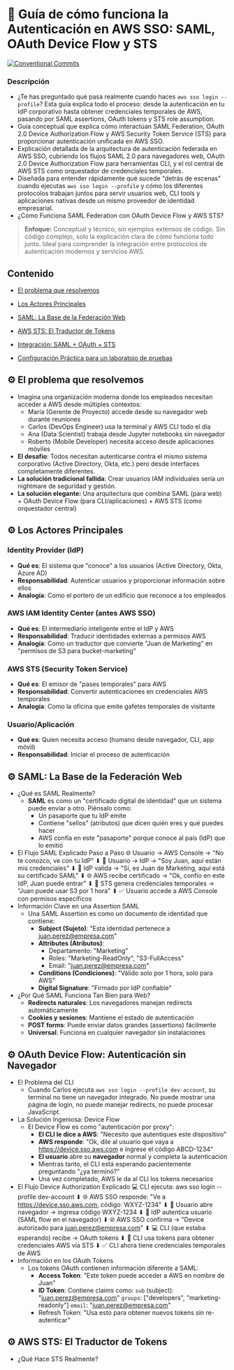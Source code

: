 # 🧪 Guía de cómo funciona la Autenticación en AWS SSO: SAML, OAuth Device Flow y STS

[![Conventional Commits](https://img.shields.io/badge/Conventional%20Commits-1.0.0-%23FE5196?logo=conventionalcommits&logoColor=white)](https://conventionalcommits.org)


### Descripción
- ¿Te has preguntado qué pasa realmente cuando haces `aws sso login --profile`? Esta guía explica todo el proceso: desde la autenticación en tu IdP corporativo hasta obtener credenciales temporales de AWS, pasando por SAML assertions, OAuth tokens y STS role assumption.
- Guía conceptual que explica cómo interactúan SAML Federation, OAuth 2.0 Device Authorization Flow y AWS Security Token Service (STS) para proporcionar autenticación unificada en AWS SSO. 
- Explicación detallada de la arquitectura de autenticación federada en AWS SSO, cubriendo los flujos SAML 2.0 para navegadores web, OAuth 2.0 Device Authorization Flow para herramientas CLI, y el rol central de AWS STS como orquestador de credenciales temporales.
- Diseñada para entender rápidamente qué sucede "detrás de escenas" cuando ejecutas `aws sso login --profile` y cómo los diferentes protocolos trabajan juntos para servir usuarios web, CLI tools y aplicaciones nativas desde un mismo proveedor de identidad empresarial.
- ¿Cómo Funciona SAML Federation con OAuth Device Flow y AWS STS?

> **Enfoque:** Conceptual y técnico, sin ejemplos extensos de código.
> Sin código complejo, solo la explicación clara de cómo funciona todo junto.
> Ideal para comprender la integración entre protocolos de autenticación modernos y servicios AWS.


## Contenido
- [El problema que resolvemos](#intro)
- [Los Actores Principales](#actores)
- [SAML: La Base de la Federación Web](#base)
- [AWS STS: El Traductor de Tokens](#sts)


- [Integración: SAML + OAuth + STS](#integracion)
- [Configuración Práctica para un laboratoio de pruebas](#lab)

## ⚙️ El problema que resolvemos <a name="intro"></a> 
- Imagina una organización moderna donde los empleados necesitan acceder a AWS desde múltiples contextos:
    - María (Gerente de Proyecto) accede desde su navegador web durante reuniones
    - Carlos (DevOps Engineer) usa la terminal y AWS CLI todo el día
    - Ana (Data Scientist) trabaja desde Jupyter notebooks sin navegador
    - Roberto (Mobile Developer) necesita acceso desde aplicaciones móviles
- **El desafío**: Todos necesitan autenticarse contra el mismo sistema corporativo (Active Directory, Okta, etc.) pero desde interfaces completamente diferentes.
- **La solución tradicional fallida**: Crear usuarios IAM individuales sería un nightmare de seguridad y gestión.
- **La solución elegante:** Una arquitectura que combina SAML (para web) + OAuth Device Flow (para CLI/aplicaciones) + AWS STS (como orquestador central)

## ⚙️ Los Actores Principales  <a name="actores"></a> 
### Identity Provider (IdP)
- **Qué es**: El sistema que "conoce" a los usuarios (Active Directory, Okta, Azure AD)
- **Responsabilidad**: Autenticar usuarios y proporcionar información sobre ellos
- **Analogía**: Como el portero de un edificio que reconoce a los empleados
### AWS IAM Identity Center (antes AWS SSO)
- **Qué es**: El intermediario inteligente entre el IdP y AWS
- **Responsabilidad**: Traducir identidades externas a permisos AWS
- **Analogía**: Como un traductor que convierte "Juan de Marketing" en "permisos de S3 para bucket-marketing"
### AWS STS (Security Token Service)
- **Qué es**: El emisor de "pases temporales" para AWS
- **Responsabilidad**: Convertir autenticaciones en credenciales AWS temporales
- **Analogía**: Como la oficina que emite gafetes temporales de visitante
### Usuario/Aplicación
- **Qué es**: Quien necesita acceso (humano desde navegador, CLI, app móvil)
- **Responsabilidad**: Iniciar el proceso de autenticación

## ⚙️ SAML: La Base de la Federación Web <a name="base"></a> 
- ¿Qué es SAML Realmente?
    - **SAML** es como un "certificado digital de identidad" que un sistema puede enviar a otro. Piénsalo como:
        - Un pasaporte que tu IdP emite
        - Contiene "sellos" (atributos) que dicen quién eres y qué puedes hacer
        - AWS confía en este "pasaporte" porque conoce al país (IdP) que lo emitió
- El Flujo SAML Explicado Paso a Paso
    🌐 Usuario → AWS Console → "No te conozco, ve con tu IdP"
        ⬇
    👤 Usuario → IdP → "Soy Juan, aquí están mis credenciales"
        ⬇
    🏢 IdP valida → "Sí, es Juan de Marketing, aquí está su certificado SAML"
        ⬇
    🌐 AWS recibe certificado → "Ok, confío en este IdP, Juan puede entrar"
        ⬇
    🔐 STS genera credenciales temporales → "Juan puede usar S3 por 1 hora"
        ⬇
    ✅ Usuario accede a AWS Console con permisos específicos
- Información Clave en una Assertion SAML
    - Una SAML Assertion es como un documento de identidad que contiene:
        - **Subject (Sujeto)**: "Esta identidad pertenece a juan.perez@empresa.com"
        - **Attributes (Atributos)**:
            - Departamento: "Marketing"
            - Roles: "Marketing-ReadOnly", "S3-FullAccess"
            - Email: "juan.perez@empresa.com"
        - **Conditions (Condiciones)**: "Válido solo por 1 hora, solo para AWS"
        - **Digital Signature**: "Firmado por IdP confiable"
- ¿Por Qué SAML Funciona Tan Bien para Web?
    - **Redirects naturales**: Los navegadores manejan redirects automáticamente
    - **Cookies y sesiones**: Mantiene el estado de autenticación
    - **POST forms**: Puede enviar datos grandes (assertions) fácilmente
    - **Universal**: Funciona en cualquier navegador sin instalaciones

## ⚙️ OAuth Device Flow: Autenticación sin Navegador <a name="base"></a> 
- El Problema del CLI
    - Cuando Carlos ejecuta `aws sso login --profile dev-account`, su terminal no tiene un navegador integrado. No puede mostrar una página de login, no puede manejar redirects, no puede procesar JavaScript.
- La Solución Ingeniosa: Device Flow
    - El Device Flow es como "autenticación por proxy":
        - **El CLI le dice a AWS**: "Necesito que autentiques este dispositivo"
        - **AWS responde**: "Ok, dile al usuario que vaya a https://device.sso.aws.com e ingrese el código ABCD-1234"
        - **El usuario** abre su **navegador** normal y completa la autenticación
        - Mientras tanto, el CLI está esperando pacientemente preguntando "¿ya terminó?"
        - Una vez completado, AWS le da al CLI los tokens necesarios
- El Flujo Device Authorization Explicado
    💻 CLI ejecuta: aws sso login --profile dev-account
        ⬇
    🌐 AWS SSO responde: "Ve a https://device.sso.aws.com, código: WXYZ-1234"
        ⬇
    👤 Usuario abre navegador → ingresa código WXYZ-1234
        ⬇
    🏢 IdP autentica usuario (SAML flow en el navegador)
        ⬇
    🌐 AWS SSO confirma → "Device autorizado para juan.perez@empresa.com"
        ⬇
    💻 CLI (que estaba esperando) recibe → OAuth tokens
        ⬇
    🔐 CLI usa tokens para obtener credenciales AWS vía STS
        ⬇
    ✅ CLI ahora tiene credenciales temporales de AWS
- Información en los OAuth Tokens
    - Los tokens OAuth contienen información diferente a SAML:
        - **Access Token**: "Este token puede acceder a AWS en nombre de Juan"
        - **ID Token**: Contiene claims como:
            `sub` (subject): "juan.perez@empresa.com"
            `groups`: ["developers", "marketing-readonly"]
            `email`: "juan.perez@empresa.com"
        - Refresh Token: "Usa esto para obtener nuevos tokens sin re-autenticar"

## ⚙️ AWS STS: El Traductor de Tokens <a name="sts"></a>
- ¿Qué Hace STS Realmente?